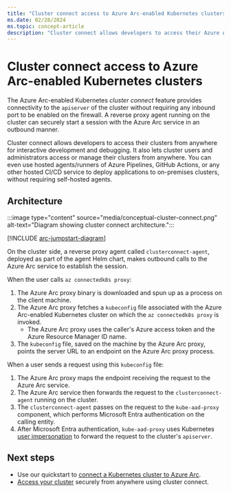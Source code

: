 ```yaml
---
title: "Cluster connect access to Azure Arc-enabled Kubernetes clusters"
ms.date: 02/28/2024
ms.topic: concept-article
description: "Cluster connect allows developers to access their Azure Arc-enabled Kubernetes clusters from anywhere for interactive development and debugging."
---
```


# Cluster connect access to Azure Arc-enabled Kubernetes clusters

The Azure Arc-enabled Kubernetes *cluster connect* feature provides connectivity to the `apiserver` of the cluster without requiring any inbound port to be enabled on the firewall. A reverse proxy agent running on the cluster can securely start a session with the Azure Arc service in an outbound manner.

Cluster connect allows developers to access their clusters from anywhere for interactive development and debugging. It also lets cluster users and administrators access or manage their clusters from anywhere. You can even use hosted agents/runners of Azure Pipelines, GitHub Actions, or any other hosted CI/CD service to deploy applications to on-premises clusters, without requiring self-hosted agents.

## Architecture

:::image type="content" source="media/conceptual-cluster-connect.png" alt-text="Diagram showing cluster connect architecture.":::

[!INCLUDE [arc-jumpstart-diagram](~/reusable-content/ce-skilling/azure/includes/arc-jumpstart-diagram.md)]

On the cluster side, a reverse proxy agent called `clusterconnect-agent`, deployed as part of the agent Helm chart, makes outbound calls to the Azure Arc service to establish the session.

When the user calls `az connectedk8s proxy`:

1. The Azure Arc proxy binary is downloaded and spun up as a process on the client machine.
1. The Azure Arc proxy fetches a `kubeconfig` file associated with the Azure Arc-enabled Kubernetes cluster on which the `az connectedk8s proxy` is invoked.
    * The Azure Arc proxy uses the caller's Azure access token and the Azure Resource Manager ID name.
1. The `kubeconfig` file, saved on the machine by the Azure Arc proxy, points the server URL to an endpoint on the Azure Arc proxy process.

When a user sends a request using this `kubeconfig` file:

1. The Azure Arc proxy maps the endpoint receiving the request to the Azure Arc service.
1. The Azure Arc service then forwards the request to the `clusterconnect-agent` running on the cluster.
1. The `clusterconnect-agent` passes on the request to the `kube-aad-proxy` component, which performs Microsoft Entra authentication on the calling entity.
1. After Microsoft Entra authentication, `kube-aad-proxy` uses Kubernetes [user impersonation](https://kubernetes.io/docs/reference/access-authn-authz/authentication/#user-impersonation) to forward the request to the cluster's `apiserver`.

## Next steps

* Use our quickstart to [connect a Kubernetes cluster to Azure Arc](./quickstart-connect-cluster.md).
* [Access your cluster](./cluster-connect.md) securely from anywhere using cluster connect.
